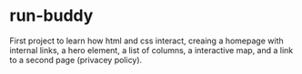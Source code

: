 # run-buddy
First project to learn how html and css interact, creaing a homepage with internal links, a hero element, a list of columns, a interactive map, and a link to a second page (privacey policy).
